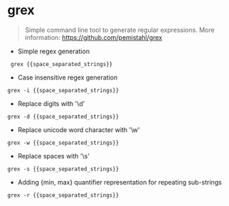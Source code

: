 # grex

> Simple command line tool to generate regular expressions. 
> More information: https://github.com/pemistahl/grex

- Simple regex generation

` grex {{space_separated_strings}}`

- Case insensitive regex generation

`grex -i {{space_separated_strings}}`
	
- Replace digits with '\d'

`grex -d {{space_separated_strings}}`
	
- Replace unicode word character with '\w'

`grex -w {{space_separated_strings}}`

- Replace spaces with '\s'

`grex -s {{space_separated_strings}}`

- Adding {min, max} quantifier representation for repeating sub-strings

`grex -r {{space_separated_strings}}`
